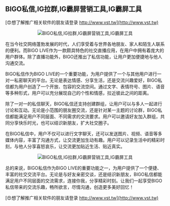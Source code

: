 ## **BIGO私信,IG拉群,IG霸屏营销工具,IG霸屏工具**

[😍想了解推广相关软件的朋友请登录 http://www.vst.tw](http://www.vst.tw)

 <center><img src="https://vst.tw/MP4/tuiguang/png/3.png" alt="BIGO私信,IG拉群,IG霸屏营销工具,IG霸屏工具"></center>

在当今社交网络蓬勃发展的时代，人们享受着与世界各地朋友、家人和陌生人联系的便利。而BIGO LIVE作为一款颇具特色的社交直播应用，在用户中拥有着庞大的用户群体。除了直播功能外，BIGO还推出了私信功能，让用户更加便捷地与他人沟通交流。

BIGO私信作为BIGO LIVE的一个重要功能，为用户提供了一个与其他用户进行一对一私密聊天的平台。无论是表达情感、分享生活，还是交流兴趣爱好，BIGO私信都为用户创造了一个开放、包容的交流空间。通过文字、表情符号、图片、语音等多种形式，用户可以充分展现自己的个性和情感，拉近彼此之间的距离。

除了一对一的私信聊天，BIGO私信还支持创建群组，让用户可以与多人一起进行讨论和互动。无论是小范围的朋友圈交流，还是针对某一主题的讨论群，BIGO私信都能满足用户不同层面、不同需求的交流要求。用户可以邀请好友加入群组，共同分享快乐时光，也可以结识新朋友，扩大社交圈子。

在BIGO私信中，用户不仅可以进行文字聊天，还可以发送图片、视频、语音等多媒体内容，丰富了沟通方式，让交流更加生动有趣。用户可以记录生活中的精彩时刻，与他人分享喜怒哀乐，让交流更加贴近生活、贴近真实。

 <center><img src="https://vst.tw/MP4/tuiguang/png/4.png" alt="BIGO私信,IG拉群,IG霸屏营销工具,IG霸屏工具"></center>

总的来说，BIGO私信作为BIGO LIVE的重要功能之一，为用户提供了一个便捷、丰富的社交交流平台。无论是与好友亲密交谈，还是结识新朋友，BIGO私信都能满足用户不同层面的交流需求，连接你我，分享精彩时刻。让我们一起享受BIGO私信带来的交流乐趣，畅所欲言，尽情沟通，创造更多美好回忆！

[😍想了解推广相关软件的朋友请登录 http://www.vst.tw](http://www.vst.tw)



